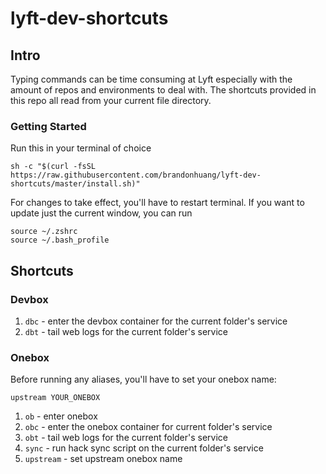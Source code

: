 # lyft-dev-shortcuts

## Intro
Typing commands can be time consuming at Lyft especially with the amount of repos and environments to deal with. The shortcuts provided in this repo all read from your current file directory.

### Getting Started

Run this in your terminal of choice
```
sh -c "$(curl -fsSL https://raw.githubusercontent.com/brandonhuang/lyft-dev-shortcuts/master/install.sh)"
```

For changes to take effect, you'll have to restart terminal. If you want to update just the current window, you can run
```
source ~/.zshrc
source ~/.bash_profile
```

## Shortcuts
### Devbox
1. `dbc` - enter the devbox container for the current folder's service
2. `dbt` - tail web logs for the current folder's service

### Onebox
Before running any aliases, you'll have to set your onebox name:
```
upstream YOUR_ONEBOX
```

1. `ob` - enter onebox
2. `obc` - enter the onebox container for current folder's service
3. `obt` - tail web logs for the current folder's service
4. `sync` - run hack sync script on the current folder's service
5. `upstream` - set upstream onebox name
